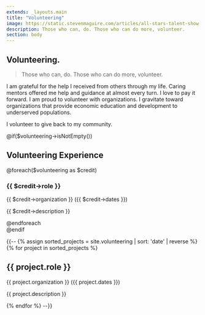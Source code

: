 ```yaml
---
extends: _layouts.main
title: "Volunteering"
image: https://static.stevenmaguire.com/articles/all-stars-talent-show.jpg
description: Those who can, do. Those who can do more, volunteer.
section: body
---
```


<section class="intro">
    <div class="container">
        <h1>Volunteering<span class="dot">.</span></h1>
        <div class="intro-content">
            <blockquote>
                <p>Those who can, do. Those who can do more, volunteer.</p>
            </blockquote>
            <p>I am grateful for the help I received from others through my life. Caring mentors offered me help and guidance at almost every turn. I love to pay it forward. I am proud to volunteer with organizations. I gravitate toward organizations that provide economic education and development to underserved populations.</p>
            <p>I volunteer to give back to my community.</p>
        </div>
    </div>
</section>
@if($volunteering->isNotEmpty())
<section id="opensource" class="accent content">
    <div class="container">
        <h2>Volunteering Experience</h2>
        @foreach($volunteering as $credit)
        <article>
        <h3>{{ $credit->role }}</h3>
        <p>{{ $credit->organization }} ({{ $credit->dates }})</p>
        <p>{{ $credit->description }}</p>
        <script type="application/ld+json">
        {
            "@context": "http://schema.org",
            "@type": "Person",
            "image": "https://static.stevenmaguire.com/headshot-201603.jpg",
            "jobTitle": "{{ $credit->role }}",
            "name": "Steven Maguire",
            "worksFor": {
                "@type": "Organization",
                "name": "{{ $credit->organization }}"
            },
            "description": "{{ $credit->description }}"
        }
        </script>
        @endforeach
</section>
@endif

{{--
{% assign sorted_projects = site.volunteering | sort: 'date' | reverse %}
{% for project in sorted_projects %}
<div class="col-sm-10 col-sm-offset-1 text-center">
    <div class="theatre project">
    <h2>{{ project.role }}</h2>
    <p>{{ project.organization }} ({{ project.dates }})</p>
    <p>{{ project.description }}</p>
    </div>
</div>
<script type="application/ld+json">
{
    "@context": "http://schema.org",
    "@type": "Person",
    "image": "https://static.stevenmaguire.com/headshot-201603.jpg",
    "jobTitle": "{{project.role}}",
    "name": "{{site.title}}",
    "worksFor": {
        "@type": "Organization",
        "name": "{{ project.organization }}"
    },
    "description": "{{ project.description }}"
}
</script>
{% endfor %}
--}}


